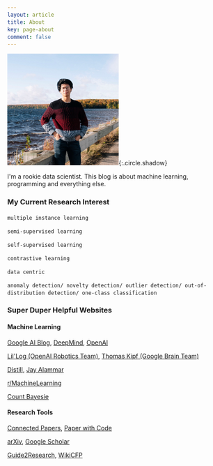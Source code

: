 ```yaml
---
layout: article
title: About
key: page-about 
comment: false
---
```

<img src="assets/images/pages/me.jpg" alt="me" style="zoom:25%;" />{:.circle.shadow}

I'm a rookie data scientist. This blog is about machine learning, programming and everything else.

### My Current Research Interest

`multiple instance learning`

`semi-supervised learning`

`self-supervised learning`

`contrastive learning`

`data centric`

`anomaly detection/ novelty detection/ outlier detection/ out-of-distribution detection/ one-class classification`

### Super Duper Helpful Websites

#### Machine Learning

[Google AI Blog](https://ai.googleblog.com/), [DeepMind](https://deepmind.com/blog), [OpenAI](https://openai.com/blog/)

[Lil'Log (OpenAI Robotics Team)](https://lilianweng.github.io/lil-log/), [Thomas Kipf (Google Brain Team)](http://tkipf.github.io/)

[Distill](https://distill.pub/), [Jay Alammar](https://jalammar.github.io/)

[r/MachineLearning](https://www.reddit.com/r/MachineLearning)

[Count Bayesie](https://www.countbayesie.com/)

#### Research Tools

[Connected Papers](https://www.connectedpapers.com/), [Paper with Code](https://paperswithcode.com/)

[arXiv](https://arxiv.org/), [Google Scholar](https://scholar.google.com/)

[Guide2Research](https://www.guide2research.com/topconf/), [WikiCFP](http://www.wikicfp.com/cfp/)
